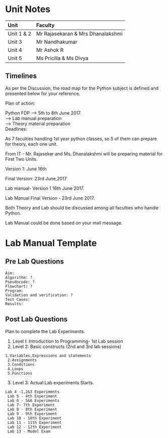 # Unit Notes

Unit       | Faculty
:--------- | :--------------------------------
Unit 1 & 2 | Mr Rajasekaran & Mrs Dhanalakshmi
Unit 3     | Mr Nandhakumar
Unit 4     | Mr Ashok R
Unit 5     | Ms Pricilla & Ms Divya

## Timelines

As per the Discussion, the road map for the Python subject is defined and presented below for your reference.

Plan of action:

Python FDP --> 5th to 8th June 2017.<br>
--> Lab manual preparation<br>
--> Theory material preparation<br>
Deadlines:

As 7 faculties handling 1st year python classes, so 5 of them can prepare for theory, each one unit.

From IT - Mr. Rajasekar and Ms. Dhanalakshmi will be preparing material for First Two Units.

Version 1: June 16th

Final Version: 23rd June,2017

Lab manual- Version 1 16th June 2017.

Lab Manual Final Version - 23rd June 2017.

Both Theory and Lab should be discussed among all faculties who handle Python.

Lab Manual could be done based on your mail message.

# Lab Manual Template

## Pre Lab Questions

```
Aim: 
Algorithm: ?
Pseudocode: ?
Flowchart: ?
Program: 
Validation and verification: ?
Test Cases:
Results:
```

## Post Lab Questions

Plan to complete the Lab Experiments.

1. Level I: Introduction to Programming- 1st Lab session
2. Level 2: Basic constructs (2nd and 3rd lab sessions)

  ```
  1.Variables,Expressions and statements
   2.Assignments
   3.Conditions
   4.Loops
   5.Functions
  ```

3. Level 3: Actual Lab experiments Starts.

  ```
  Lab 4 -1,2&3 Experiments
   Lab 5 - 4th Experiment
   Lab 6 - 5&6 Experiments
   Lab 7- 7th Experiment
   Lab 8 - 8th Experiment
   Lab 9 - 9th Experiment
   Lab 10 - 10th Experiment
   Lab 11 - 11th Experiment
   Lab 12 - 12th Experiment
   Lab 13 - Model Exam
  ```
